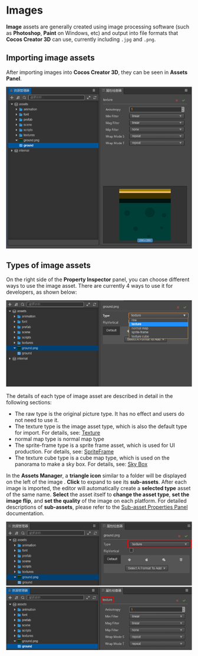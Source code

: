 # Images

__Image__ assets are generally created using image processing software (such as __Photoshop__, __Paint__ on Windows, etc) and output into file formats that __Cocos Creator 3D__ can use, currently including `.jpg` and `.png`.

## Importing image assets

After importing images into __Cocos Creator 3D__, they can be seen in **Assets Panel**.

![](texture/imported.png)

## Types of image assets

On the right side of the **Property Inspector** panel, you can choose different ways to use the image asset. There are currently 4 ways to use it for developers, as shown below:

![](texture/type-change.png)

The details of each type of image asset are described in detail in the following sections:
  - The raw type is the original picture type. It has no effect and users do not need to use it.
  - The texture type is the image asset type, which is also the default type for import. For details, see: [Texture](texture.md)
  - normal map type is normal map type
  - The sprite-frame type is a sprite frame asset, which is used for UI production. For details, see: [SpriteFrame](sprite-frame.md)
  - The texture cube type is a cube map type, which is used on the panorama to make a sky box. For details, see: [Sky Box](../concepts/scene/skybox.md#Modifytheenvironmentmapoftheskybox)

In the **Assets Manager**, a __triangle icon__ similar to a folder will be displayed on the left of the image . __Click__ to expand to see its __sub-assets__. After each image is imported, the editor will automatically create a **selected type** asset of the same name. __Select__ the asset itself to __change the asset type__, __set the image flip__, and __set the quality__ of the image on each platform. For detailed descriptions of __sub-assets__, please refer to the [Sub-asset Properties Panel](texture.md#Sub-AssetTexture2D'sPropertyPanel) documentation.

![](texture/image-info.png)
![](texture/texture-info.png)